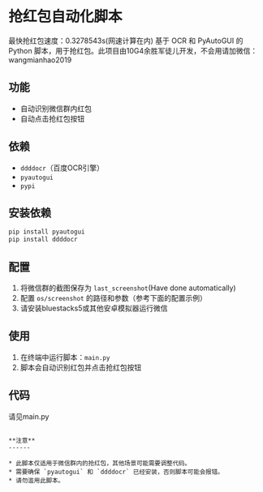 **抢红包自动化脚本**
=======================
最快抢红包速度：0.3278543s(网速计算在内)
基于 OCR 和 PyAutoGUI 的 Python 脚本，用于抢红包。此项目由10G4余胜军徒儿开发，不会用请加微信：wangmianhao2019

**功能**
--------

* 自动识别微信群内红包
* 自动点击抢红包按钮

**依赖**
--------

* `ddddocr`（百度OCR引擎）
* `pyautogui`
* `pypi`

**安装依赖**
-------------

```bash
pip install pyautogui
pip install ddddocr

```

**配置**
------

1. 将微信群的截图保存为 `last_screenshot`(Have done automatically)
2. 配置 `os/screenshot` 的路径和参数（参考下面的配置示例）
3. 请安装bluestacks5或其他安卓模拟器运行微信

**使用**
------

1. 在终端中运行脚本：`main.py`
2. 脚本会自动识别红包并点击抢红包按钮

**代码**
-----

请见main.py
```

**注意**
------

* 此脚本仅适用于微信群内的抢红包，其他场景可能需要调整代码。
* 需要确保 `pyautogui` 和 `ddddocr` 已经安装，否则脚本可能会报错。
* 请勿滥用此脚本。


